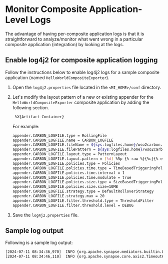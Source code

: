 # Monitor Composite Application-Level Logs

The advantage of having per-composite application logs is that it is straightforward to analyze/monitor what went wrong in a particular composite application (integration) by looking at the logs. 

## Enable log4j2 for composite application logging

Follow the instructions below to enable log4j2 logs for a sample composite application (named `HelloWorldCompositeExporter`).

1. Open the `log4j2.properties` file located in the `<MI_HOME>/conf` directory. 
2. Let's modify the layout pattern of a new or existing appender for the `HelloWorldCompositeExporter` composite application by adding the following section.

    ```bash
     %X{Artifact-Container}
    ```
    
    
    For example:

    ```bash
    appender.CARBON_LOGFILE.type = RollingFile
    appender.CARBON_LOGFILE.name = CARBON_LOGFILE
    appender.CARBON_LOGFILE.fileName = ${sys:logfiles.home}/wso2carbon.log
    appender.CARBON_LOGFILE.filePattern = ${sys:logfiles.home}/wso2carbon-%d{MM-dd-yyyy}.log
    appender.CARBON_LOGFILE.layout.type = PatternLayout
    appender.CARBON_LOGFILE.layout.pattern = [%d] %5p {% raw %}{%c}{% endraw %}  |%X{Artifact-Container}| - %m%ex%n
    appender.CARBON_LOGFILE.policies.type = Policies
    appender.CARBON_LOGFILE.policies.time.type = TimeBasedTriggeringPolicy
    appender.CARBON_LOGFILE.policies.time.interval = 1
    appender.CARBON_LOGFILE.policies.time.modulate = true
    appender.CARBON_LOGFILE.policies.size.type = SizeBasedTriggeringPolicy
    appender.CARBON_LOGFILE.policies.size.size=10MB
    appender.CARBON_LOGFILE.strategy.type = DefaultRolloverStrategy
    appender.CARBON_LOGFILE.strategy.max = 20
    appender.CARBON_LOGFILE.filter.threshold.type = ThresholdFilter
    appender.CARBON_LOGFILE.filter.threshold.level = DEBUG
    ```

3. Save the `log4j2.properties` file.

## Sample log output

Following is a sample log output:

```bash
[2024-07-11 08:34:36,970]  INFO {org.apache.synapse.mediators.builtin.LogMediator}  |[ Deployed From Artifact Container: HelloWorldCompositeExporter ] | - {api:testAPI} SampleLog = started
[2024-07-11 08:34:46,110]  INFO {org.apache.synapse.core.axis2.TimeoutHandler}  |[ Deployed From Artifact Container: HelloWorldCompositeExporter ] | - This engine will expire all callbacks after GLOBAL_TIMEOUT: 120 seconds, irrespective of the timeout action, after the specified or optional timeout
```
